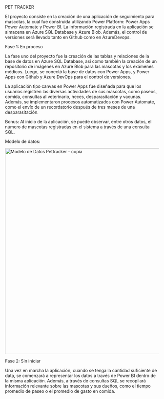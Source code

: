 PET TRACKER

El proyecto consiste en la creación de una aplicación de seguimiento para mascotas, la cual fue construida utilizando Power Platform: Power Apps Power Automate y Power BI. La información registrada en la aplicación se almacena en Azure SQL Database y Azure Blob. Además, el control de versiones será llevado tanto en Github como en AzureDevops.

Fase 1: En proceso


La fase uno del proyecto fue la creación de las tablas y relaciones de la base de datos en Azure SQL Database, así como también la creación de un repositorio de imágenes en Azure Blob para las mascotas y los exámenes médicos. Luego, se conectó la base de datos con Power Apps, y Power Apps con Github y Azure DevOps para el control de versiones.

La aplicación tipo canvas en Power Apps fue diseñada para que los usuarios registren las diversas actividades de sus mascotas, como paseos, comida, consultas al veterinario, heces, desparasitación y vacunas.
Además, se implementaron procesos automatizados con Power Automate, como el envío de un recordatorio después de tres meses de una desparasitación.

Bonus: Al inicio de la aplicación, se puede observar, entre otros datos, el número de mascotas registradas en el sistema a través de una consulta SQL.

Modelo de datos: 

<img width="675" alt="Modelo de Datos Pettracker - copia" src="https://user-images.githubusercontent.com/116584118/216956548-19c71bc9-f976-4885-ae7d-112384ba5fb1.png">

Fase 2: Sin iniciar


Una vez en marcha la aplicación, cuando se tenga la cantidad suficiente de data, se comenzará a representar los datos a través de Power BI dentro de la misma aplicación. Además, a través de consultas SQL se recopilará información relevante sobre las mascotas y sus dueños, como el tiempo promedio de paseo o el promedio de gasto en comida.
